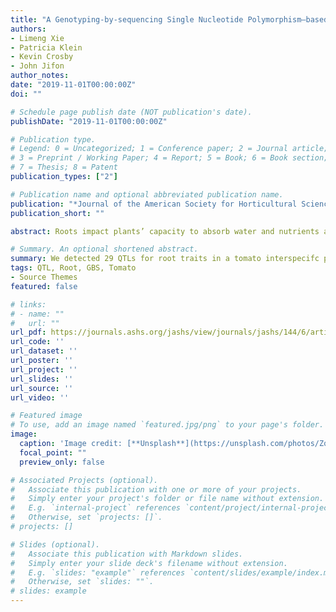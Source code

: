 ```yaml
---
title: "A Genotyping-by-sequencing Single Nucleotide Polymorphism–based Map and Genetic Analysis of Root Traits in an Interspecific Tomato Population"
authors:
- Limeng Xie
- Patricia Klein 
- Kevin Crosby 
- John Jifon
author_notes:
date: "2019-11-01T00:00:00Z"
doi: ""

# Schedule page publish date (NOT publication's date).
publishDate: "2019-11-01T00:00:00Z"

# Publication type.
# Legend: 0 = Uncategorized; 1 = Conference paper; 2 = Journal article;
# 3 = Preprint / Working Paper; 4 = Report; 5 = Book; 6 = Book section;
# 7 = Thesis; 8 = Patent
publication_types: ["2"]

# Publication name and optional abbreviated publication name.
publication: "*Journal of the American Society for Horticultural Science"
publication_short: ""

abstract: Roots impact plants’ capacity to absorb water and nutrients and thus play a vital role in tolerance to drought, salinity, and nutrient stress. In tomato (Solanum lycopersicum) breeding programs, wild tomato species have been commonly used to increase disease resistance and fruit quality and yield. However, tomato has seldom been bred for water/nutrient use efficiency or resilience to abiotic stress. Meanwhile, little knowledge of the genetic control of root traits in tomato is available. In this study, a mapping population consisting of 181 F2 progenies derived from a cross between an advanced breeding line RvT1 (S. lycopersicum) and a wild species Lche4 (Solanum cheesmaniae) was evaluated for root and shoot traits in the greenhouse. Root phenotypes were studied for the early seedling stage. Heritability estimates show that root traits are moderately or highly heritable. Root mass was highly correlated with root size (length, surface area, and volume). Shoot mass and chlorophyll content (SPAD) were moderately correlated with root mass and size. Genotyping-by-sequencing was applied to discover single nucleotide polymorphism (SNP) markers. Seven hundred and forty-two SNPs were successfully mapped, and a medium-dense linkage map was created that covered 1319.47 centimorgans (cM) with an average distance of 1.78 cM between adjacent markers. Using composite interval mapping, multiple quantitative trait loci (QTL) mapping and nonparametric mapping, 29 QTLs were identified for 12 root and shoot traits on eight chromosomes. Those QTLs of major and minor effect were involved in the differences among the F2 population. Two QTL hotspot regions associated with root mass, size, shoot mass and SPAD were identified on chromosomes 1 and 4, which was consistent with the correlation among traits. Five QTLs for shoot length and eight QTLs for SPAD were accounting for 40.01% and 55.53% of the phenotypic variation. Two QTLs were associated with 18.26% of the total variation for specific root length. The wild parent Lche4 has been characterized as a potential genetic donor of higher specific root length and might be a good parent to modify the root system of cultivated tomato.

# Summary. An optional shortened abstract.
summary: We detected 29 QTLs for root traits in a tomato interspecifc population (Solanum lycopersicum x Solanum cheesmaniae). Two interesting QTLs that are associated with specifc root length may be useful for selecting a high efficient root system. 
tags: QTL, Root, GBS, Tomato
- Source Themes
featured: false

# links:
# - name: ""
#   url: ""
url_pdf: https://journals.ashs.org/jashs/view/journals/jashs/144/6/article-p394.xml
url_code: ''
url_dataset: ''
url_poster: ''
url_project: ''
url_slides: ''
url_source: ''
url_video: ''

# Featured image
# To use, add an image named `featured.jpg/png` to your page's folder. 
image:
  caption: 'Image credit: [**Unsplash**](https://unsplash.com/photos/ZqaTkP56HkY)'
  focal_point: ""
  preview_only: false

# Associated Projects (optional).
#   Associate this publication with one or more of your projects.
#   Simply enter your project's folder or file name without extension.
#   E.g. `internal-project` references `content/project/internal-project/index.md`.
#   Otherwise, set `projects: []`.
# projects: []

# Slides (optional).
#   Associate this publication with Markdown slides.
#   Simply enter your slide deck's filename without extension.
#   E.g. `slides: "example"` references `content/slides/example/index.md`.
#   Otherwise, set `slides: ""`.
# slides: example
---
```

